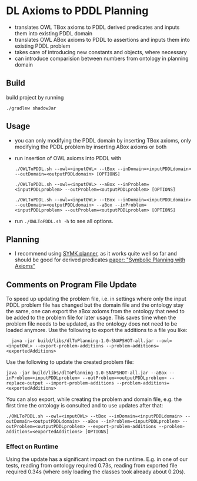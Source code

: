 # DL Axioms to PDDL Planning

- translates OWL TBox axioms to PDDL derived predicates and inputs them into existing PDDL domain
- translates OWL ABox axioms to PDDL to assertions and inputs them into existing PDDL problem
- takes care of introducing new constants and objects, where necessary
- can introduce comparision between numbers from ontology in planning domain

## Build
build project by running

  `./gradlew shadowJar`
  
## Usage
- you can only modifying the PDDL domain by inserting TBox axioms, only modifying the PDDL problem by inserting ABox axioms or both
- run insertion of OWL axioms into PDDL with
  
  ```
  ./OWLToPDDL.sh --owl=<inputOWL> --tBox --inDomain=<inputPDDLdomain> --outDomain=<outputPDDLdomain> [OPTIONS]
  ```
  
  ```
  ./OWLToPDDL.sh --owl=<inputOWL> --aBox --inProblem=<inputPDDLproblem> --outProblem=<outputPDDLproblem> [OPTIONS]
  ```

  ```
  ./OWLToPDDL.sh --owl=<inputOWL> --tBox --inDomain=<inputPDDLdomain> --outDomain=<outputPDDLdomain> --aBox --inProblem=<inputPDDLproblem> --outProblem=<outputPDDLproblem> [OPTIONS]
  ```
  
- run `./OWLToPDDL.sh -h` to see all options.
 
## Planning
- I recommend using [SYMK planner](https://github.com/speckdavid/symk), as it works quite well so far and should be good for derived predicates [paper: "Symbolic Planning with Axioms"](https://speckdavid.github.io/assets/pdf/speck-etal-icaps2019.pdf)

## Comments on Program File Update
To speed up updating the problem file, i.e. in settings where only the input PDDL problem file has changed but the domain file and the ontology stay the same, one can export the aBox axioms from the ontology that need to be added to the problem file for later usage. This saves time when the problem file needs to be updated, as the ontology does not need to be loaded anymore.
Use the following to export the additions to a file you like:
```
  java -jar build/libs/dlToPlanning-1.0-SNAPSHOT-all.jar --owl=<inputOWL> --export-problem-additions --problem-additions=<exportedAdditions>
```

Use the following to update the created problem file:
```
java -jar build/libs/dlToPlanning-1.0-SNAPSHOT-all.jar --aBox --inProblem=<inputPDDLproblem> --outProblem=<outputPDDLproblem> --replace-output --import-problem-additions --problem-additions=<exportedAdditions>
```

You can also export, while creating the problem and domain file, e.g. the first time the ontology is consulted and to use updates after that:
```
./OWLToPDDL.sh --owl=<inputOWL> --tBox --inDomain=<inputPDDLdomain> --outDomain=<outputPDDLdomain> --aBox --inProblem=<inputPDDLproblem> --outProblem=<outputPDDLproblem> --export-problem-additions --problem-additions=<exportedAdditions> [OPTIONS]
```

### Effect on Runtime
Using the update has a significant impact on the runtime. E.g. in one of our tests, reading from ontology required 0.73s, reading from exported file required 0.34s (where only loading the classes took already about 0.20s).
